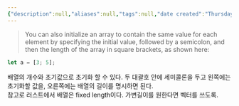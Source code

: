 ```yaml
---
{"description":null,"aliases":null,"tags":null,"date created":"Thursday, February 23rd 2023, 11:51:41 pm","date modified":"Monday, February 27th 2023, 6:20:45 pm","created":"2023-02-23T23:51:41","updated":"2023-07-15T21:30:21","title":"array","dg-publish":true,"permalink":"/docs/array/","dgPassFrontmatter":true}
---
```



> You can also initialize an array to contain the same value for each element by specifying the initial value, followed by a semicolon, and then the length of the array in square brackets, as shown here:

```rust
let a = [3; 5];
```

배열의 개수와 초기값으로 초기화 할 수 있다. 두 대괄호 안에 세미콜론을 두고 왼쪽에는 초기화할 값을, 오른쪽에는 배열의 길이를 명시하면 된다.  
참고로 러스트에서 배열은 fixed length이다. 가변길이를 원한다면 벡터를 쓰도록.
